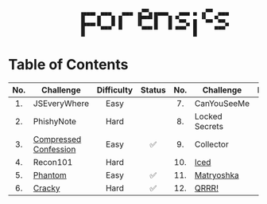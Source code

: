 ```
                    ▗▄▄▄▖ ▄▄▄   ▄▄▄ ▗▞▀▚▖▄▄▄▄   ▄▄▄ ▄ ▗▞▀▘ ▄▄▄ 
                    ▐▌   █   █ █    ▐▛▀▀▘█   █ ▀▄▄  ▄ ▝▚▄▖▀▄▄  
                    ▐▛▀▀▘▀▄▄▄▀ █    ▝▚▄▄▖█   █ ▄▄▄▀ █     ▄▄▄▀ 
                    ▐▌                              █          
```

# Table of Contents

|No.|Challenge|Difficulty|Status|No.|Challenge|Difficulty|Status|
|:--:|----|:--:|:--:|:--:|----|:--:|:--:|
|1.|JSEveryWhere|Easy||7.|CanYouSeeMe|Hard||
|2.|PhishyNote|Hard||8.|Locked Secrets|Medium||
|3.|[Compressed Confession](Compressed%20Confession/)|Easy|✅|9.|Collector|Medium||
|4.|Recon101|Hard||10.|[Iced](Iced/)|Hard|✅|
|5.|[Phantom](Phantom/)|Easy|✅|11.|[Matryoshka](Matryoshka/)|Medium|✅|
|6.|[Cracky](Cracky/)|Hard|✅|12.|[QRRR!](QRRR!/)|Easy|✅|